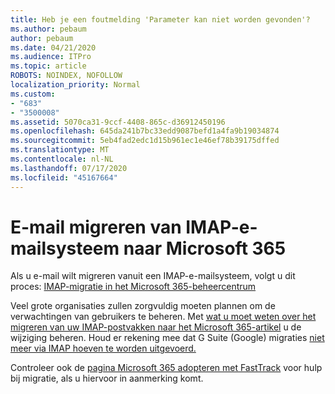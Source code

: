 ```yaml
---
title: Heb je een foutmelding 'Parameter kan niet worden gevonden'?
ms.author: pebaum
author: pebaum
ms.date: 04/21/2020
ms.audience: ITPro
ms.topic: article
ROBOTS: NOINDEX, NOFOLLOW
localization_priority: Normal
ms.custom:
- "683"
- "3500008"
ms.assetid: 5070ca31-9ccf-4408-865c-d36912450196
ms.openlocfilehash: 645da241b7bc33edd9087befd1a4fa9b19034874
ms.sourcegitcommit: 5eb4fad2edc1d15b961ec1e46ef78b39175dffed
ms.translationtype: MT
ms.contentlocale: nl-NL
ms.lasthandoff: 07/17/2020
ms.locfileid: "45167664"
---
```

# <a name="migrating-email-from-imap-email-system-to-microsoft-365"></a>E-mail migreren van IMAP-e-mailsysteem naar Microsoft 365

Als u e-mail wilt migreren vanuit een IMAP-e-mailsysteem, volgt u dit proces: [IMAP-migratie in het Microsoft 365-beheercentrum](https://docs.microsoft.com/Exchange/mailbox-migration/migrating-imap-mailboxes/imap-migration-in-the-admin-center)
  
Veel grote organisaties zullen zorgvuldig moeten plannen om de verwachtingen van gebruikers te beheren. Met [wat u moet weten over het migreren van uw IMAP-postvakken naar het Microsoft 365-artikel](https://docs.microsoft.com/Exchange/mailbox-migration/migrating-imap-mailboxes/migrating-imap-mailboxes) u de wijziging beheren. Houd er rekening mee dat G Suite (Google) migraties [niet meer via IMAP hoeven te worden uitgevoerd.](https://docs.microsoft.com/Exchange/mailbox-migration/perform-g-suite-migration)

Controleer ook de [pagina Microsoft 365 adopteren met FastTrack](https://www.microsoft.com/fasttrack/microsoft-365/office-365) voor hulp bij migratie, als u hiervoor in aanmerking komt.
  

